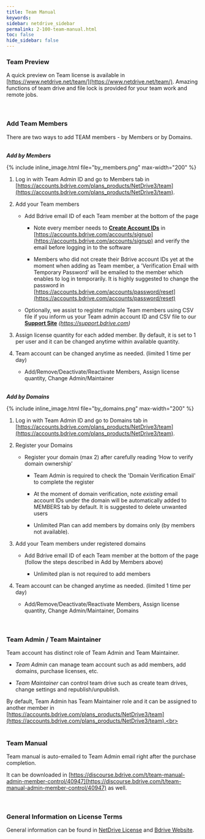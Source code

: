 ```yaml
---
title: Team Manual
keywords:
sidebar: netdrive_sidebar
permalink: 2-100-team-manual.html
toc: false
hide_sidebar: false
---
```



### **Team Preview**

A quick preview on Team license is available in [https://www.netdrive.net/team/](https://www.netdrive.net/team/).  Amazing functions of team drive and file lock is provided for your team work and remote jobs.<br><br><br>




### **Add Team Members**

There are two ways to add TEAM members - by Members or by Domains.<br><br> 

**_Add by Members_**

{% include inline_image.html file="by_members.png" max-width="200" %}

1. Log in with Team Admin ID and go to Members tab in [https://accounts.bdrive.com/plans_products/NetDrive3/team](https://accounts.bdrive.com/plans_products/NetDrive3/team).

2. Add your Team members 

   * Add Bdrive email ID of each Team member at the bottom of the page

      * Note every member needs to [**Create Account IDs**](2-11-license#create-account-id) in [https://accounts.bdrive.com/accounts/signup](https://accounts.bdrive.com/accounts/signup) and verify the email before logging in to the software

      * Members who did not create their Bdrive account IDs yet at the moment when adding as Team member, a 'Verification Email with Temporary Password' will be emailed to the member which enables to log in temporarily.  It is highly suggested to change the password in [https://accounts.bdrive.com/accounts/password/reset](https://accounts.bdrive.com/accounts/password/reset)

   *	Optionally, we assist to register multiple Team members using CSV file if you inform us your Team admin account ID and CSV file to our [**Support Site**](2-11-license#support-site) _(https://support.bdrive.com)_

3. Assign license quantity for each added member.  By default, it is set to 1 per user and it can be changed anytime within available quantity. 

4. Team account can be changed anytime as needed. (limited 1 time per day)

   *	Add/Remove/Deactivate/Reactivate Members, Assign license quantity, Change Admin/Maintainer<br><br>


**_Add by Domains_**

{% include inline_image.html file="by_domains.png" max-width="200" %}

1. Log in with Team Admin ID and go to Domains tab in [https://accounts.bdrive.com/plans_products/NetDrive3/team](https://accounts.bdrive.com/plans_products/NetDrive3/team).

2. Register your Domains

   * Register your domain (max 2) after carefully reading ‘How to verify domain ownership’
   
      * Team Admin is required to check the 'Domain Verification Email' to complete the register
   
      * At the moment of domain verification, note _existing_ email account IDs under the domain will be automatically added to MEMBERS tab by default.  It is suggested to delete unwanted users
   
      * Unlimited Plan can add members by domains only (by members not available).

3. Add your Team members under registered domains 

   * Add Bdrive email ID of each Team member at the bottom of the page (follow the steps described in Add by Members above)
   
      * Unlimited plan is not required to add members

4. Team account can be changed anytime as needed. (limited 1 time per day)

   *	Add/Remove/Deactivate/Reactivate Members, Assign license quantity, Change Admin/Maintainer, Domains<br><br><br>




### **Team Admin / Team Maintainer**

Team account has distinct role of Team Admin and Team  Maintainer.

* _Team Admin_ can manage team account such as add members, add domains, purchase licenses, etc.

* _Team Maintainer_ can control team drive such as create team drives, change settings and republish/unpublish.

By default, Team Admin has Team Maintainer role and it can be assigned to another member in [https://accounts.bdrive.com/plans_products/NetDrive3/team](https://accounts.bdrive.com/plans_products/NetDrive3/team).<br><br><br>  





### **Team Manual**

Team manual is auto-emailed to Team Admin email right after the purchase completion.

It can be downloaded in [https://discourse.bdrive.com/t/team-manual-admin-member-control/40947](https://discourse.bdrive.com/t/team-manual-admin-member-control/40947) as well.<br><br><br>




### **General Information on License Terms**

General information can be found in [NetDrive License](2-11-license) and [Bdrive Website](https://www.bdrive.com).<br><br><br>

